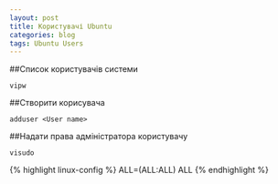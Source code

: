 ```yaml
---
layout: post
title: Користувачі Ubuntu
categories: blog
tags: Ubuntu Users
---
```

##Cписок користувачів системи

`vipw`

##Створити корисувача

`adduser <User name>`

##Надати права адміністратора користувачу

`visudo`

{% highlight linux-config %}
<User name> ALL=(ALL:ALL) ALL
{% endhighlight %}